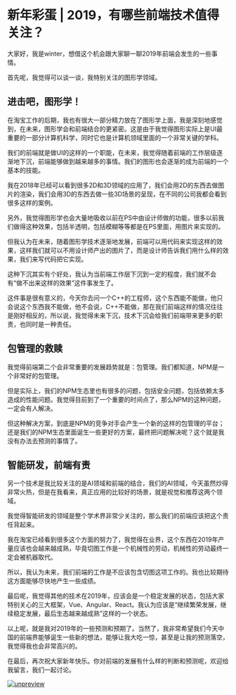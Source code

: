 # 新年彩蛋 | 2019，有哪些前端技术值得关注？
大家好，我是winter，想借这个机会跟大家聊一聊2019年前端会发生的一些事情。

首先呢，我觉得可以谈一谈，我特别关注的图形学领域。

## 进击吧，图形学！

在淘宝工作的后期，我也有很大一部分精力放在了图形学上面，我是深刻地感觉到，在未来，图形学会和前端结合的更紧密。这是由于我觉得图形实际上是UI最重要的一部分计算机科学，同时它也是计算机领域里面的一个非常关键的学科。

我们的前端就是做UI的这样的一个职能，在未来，我觉得随着前端的工作层级逐渐地下沉，前端能够做到越来越多的事情。我们的图形也会逐渐的成为前端的一个基本的技能。

我在2018年已经可以看到很多2D和3D领域的应用了，我们会用2D的东西去做图片的渲染，我们会用3D的东西去做一些3D场景的呈现，在不同的公司我都会看到很多这样的案例。

另外，我觉得图形学也会大量地吸收以前在PS中由设计师做的功能，很多以前我们做得这种效果，包括半透明，包括模糊等等都是在PS里面，用图片来实现的。

但我认为在未来，随着图形学技术逐渐地发展，前端可以用代码来实现这样的效果，这样我们就可以不用设计师产出的图片了，而是设计师告诉我们用什么样的效果，我们来写代码把它实现。

这种下沉其实有个好处，我认为当前端工作层下沉到一定的程度，我们就不会有“做不出来这样的效果”这件事发生了。

这件事是很有意义的，今天你去问一个C++的工程师，这个东西能不能做，他只会说这个东西我不能做，他不会说，C++不能做，那在我们前端这样的情况往往是刚好相反的，所以说，我觉得未来下沉，技术下沉会给我们前端带来更多的职责，也同时是一种责任。

## 包管理的救赎

我觉得前端第二个会非常重要的发展趋势就是：包管理。我们都知道，NPM是一个非常好的包管理。

但是实际上，我们的NPM生态里也有很多的问题，包括安全问题，包括依赖太多造成的性能问题。我觉得目前到了一个重要的时间点了，那么NPM的这种问题，一定会有人解决。

但这种解决方案，到底是NPM的竞争对手会产生一个新的这样的包管理的平台；还是我们的NPM生态里面诞生一些更好的方案，最终把问题解决呢？这个就是我没有办法去预测的事情了。

## 智能研发，前端有责

另一个技术是我比较关注的是AI领域和前端的结合，我们的AI领域，今天虽然炒得非常火热，但是在我看来，真正应用的比较好的场景，就是视觉和推荐这两个领域。

我觉得智能研发的领域是整个学术界非常少关注的，那么我们的前端应该把这个责任背起来。

我在淘宝已经看到很多这个方面的努力了，我觉得在业界，这个东西在2019年产量应该也会越来越成熟，毕竟切图工作是一个机械性的劳动，机械性的劳动最终一定会被机器取代。

所以，我认为未来，我们前端的工作是不应该包含切图这项工作的。我也比较期待这方面能够尽快地产生一些成绩。

最后呢，我觉得其他的技术在2019年，应该会是一个稳定发展的状态，包括大家特别关心的三大框架，Vue、Angular、React。我认为应该是“继续繁荣发展，继续稳定发展，最后生态越来越成熟”这样的一个状态。

以上呢，就是我对2019年的一些预测和预期了。当然了，我非常希望我们今天中国的前端界能够诞生一些新的想法，能够让我大吃一惊，甚至是让我的预测落空，我觉得我也会非常高兴的。

在最后，再次祝大家新年快乐。你对前端的发展有什么样的判断和预测呢，欢迎给我留言，我们一起讨论。

[![unpreview](images/80021/7ca7c24e92d25bde2e8609ed5386b5b1.jpg)](https://time.geekbang.org/column/intro/154?utm_term=zeusL6497&utm_source=app&utm_medium=geektime&utm_campaign=onsell&utm_content=0212textlink)